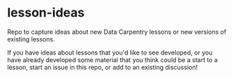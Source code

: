# lesson-ideas
Repo to capture ideas about new Data Carpentry lessons or new versions of existing lessons.

If you have ideas about lessons that you'd like to see developed, or you have already developed some material that you think could be a start to a lesson, start an issue in this repo, or add to an existing discussion!
